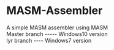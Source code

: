 # MASM-Assembler
A simple MASM assembler using MASM  
Master branch  -----  Windows10 version  
lyr branch ---- Windows7 version  
